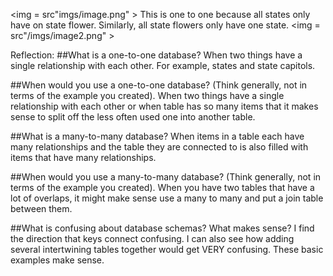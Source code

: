 <img = src"imgs/image.png" >
This is one to one because all states only have on state flower.  Similarly, all state flowers only have one state.
<img = src"/imgs/image2.png" >

Reflection:
##What is a one-to-one database?
When two things have a single relationship with each other.  For example, states and state capitols.

##When would you use a one-to-one database? (Think generally, not in terms of the example you created).
When two things have a single relationship with each other or when table has so many items that it makes sense to split off the less often used one into another table.

##What is a many-to-many database?
When items in a table each have many relationships and the table they are connected to is also filled with items that have many relationships.

##When would you use a many-to-many database? (Think generally, not in terms of the example you created).
When you have two tables that have a lot of overlaps, it might make sense use a many to many and put a join table between them.

##What is confusing about database schemas? What makes sense?
I find the direction that keys connect confusing.  I can also see how adding several intertwining tables together would get VERY confusing. These basic examples make sense.
